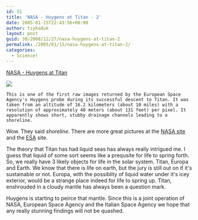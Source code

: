 ```yaml
---
id: 51
title: 'NASA - Huygens at Titan - 2'
date: 2005-01-15T22:43:56+00:00
author: tsykoduk
layout: post
guid: 30/2008/12/27/nasa-huygens-at-titan-2
permalink: /2005/01/15/nasa-huygens-at-titan-2/
categories:
  - Science!
---
```

[NASA - Huygens at Titan](http://www.nasa.gov/mission_pages/cassini/multimedia/huygens-2.html)
	
![](http://www.nasa.gov/images/content/105736main_Crop448-H2.jpg)


    This is one of the first raw images returned by the European Space Agency's Huygens probe during its successful descent to Titan. It was taken from an altitude of 16.2 kilometers (about 10 miles) with a resolution of approximately 40 meters (about 131 feet) per pixel. It apparently shows short, stubby drainage channels leading to a shoreline.

Wow. They said *shoreline*. There are more great pictures at the [NASA site](http://www.nasa.gov/mission_pages/cassini/main/index.html) and the [ESA](http://www.esa.int/SPECIALS/Cassini-Huygens/index.html) site.

The theory that Titan has had liquid seas has always really intrigued me. I guess that liquid of some sort seems like a prequsite for life to spring forth. So, we really have 3 likely objects for life in the solar system. Titan, Europa and Earth. We know that there is life on earth, but the jury is still out on if it's sustainable or not. Europa, with the possiblity of liquid water under it's icey exterior, would be a strange place indeed for life to spring up. Titan, enshrouded in a cloudy mantle has always been a question mark.

Huygens is starting to peirce that mantle. Since this is a joint operation of NASA, European Space Agency and the Italian Space Agency we hope that any really stunning findings will not be quashed.

